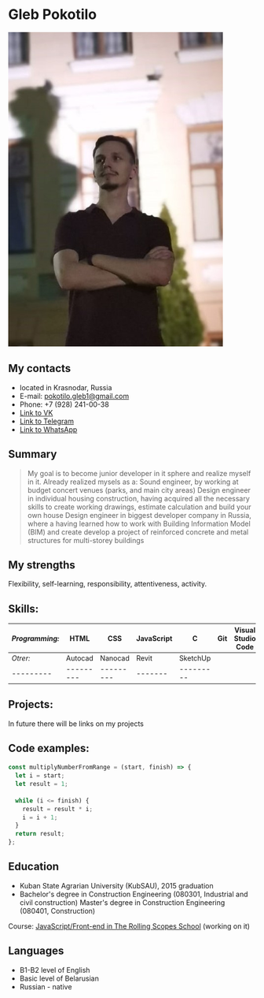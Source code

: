 # Gleb Pokotilo
![My face](/images/foto.jpg)



## **My contacts**
* located in Krasnodar, Russia
* E-mail: pokotilo.gleb1@gmail.com
* Phone: +7 (928) 241-00-38
* [Link to VK](https://vk.com/sickelektricmind)
* [Link to Telegram](https://t.me/PokotiloGleb)
* [Link to WhatsApp](https://wa.me/+79282410038)

## **Summary**
>My goal is to become junior developer in it sphere and realize myself in it.
> Already realized mysels as a:
> Sound engineer,  by working at budget concert venues (parks, and main city areas) 
> Design engineer in individual housing construction, having acquired all the necessary skills to create working drawings, estimate calculation and build your own house
> Design engineer in biggest developer company in Russia, where a having learned how to work with Building Information Model (BIM) and create develop a project of reinforced concrete and metal structures for multi-storey buildings 

## **My strengths**
Flexibility, self-learning, responsibility, attentiveness, activity.

## __Skills:__ 
*Programming:* | HTML | CSS | JavaScript | C | Git | Visual Studio Code
---------------|------|-----|------------|---|-----|-------------------
*Otrer:* | Autocad | Nanocad | Revit | SketchUp 
---------|---------|---------|-------|---------

## __Projects:__
In future there will be links on my projects

## __Code examples:__
```javascript
const multiplyNumberFromRange = (start, finish) => {
  let i = start;
  let result = 1;

  while (i <= finish) {
    result = result * i;
    i = i + 1;
  }
  return result;
};
```
## __Education__
* Kuban State Agrarian University (KubSAU), 2015 graduation
* Bachelor's degree in Construction Engineering  (080301, Industrial and civil construction)
Master's degree in Construction Engineering (080401, Construction)  

Course: [JavaScript/Front-end in The Rolling Scopes School](https://rs.school/js/) (working on it)

## __Languages__
* B1-B2 level of English
* Basic level of Belarusian
* Russian - native
